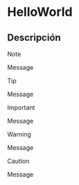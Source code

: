# HelloWorld
## Descripción

> [!NOTE]
>   Message

> [!TIP]
>   Message

> [!IMPORTANT]
>   Message

> [!WARNING]
>   Message

> [!CAUTION]
>   Message
